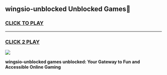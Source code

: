 
## wingsio-unblocked Unblocked Games👋
<h3>
<a href="https://news.freeplayer.one?title=wingsio-unblocked&ref=16F">CLICK TO PLAY</a></h3>
<hr>

<h3>
<a href="https://news.freeplayer.one?title=wingsio-unblocked&ref=16F">CLICK 2 PLAY</a>
  
</h3>

<a href="https://news.freeplayer.one?title=wingsio-unblocked&ref=16F/"><img src="https://clearcache.store/games.png"></a>


**wingsio-unblocked games unblocked: Your Gateway to Fun and Accessible Online Gaming**
